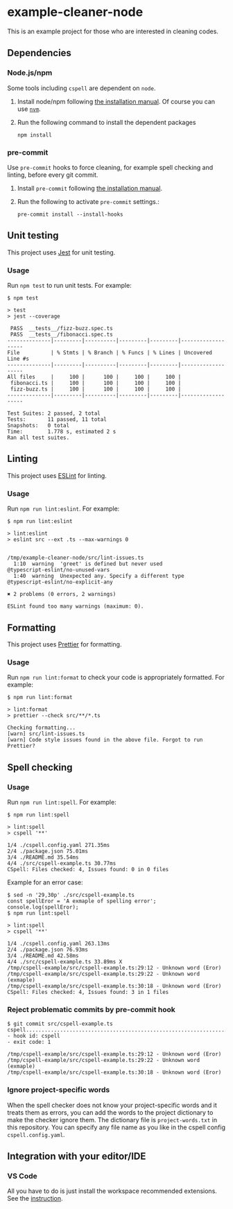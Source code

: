 # example-cleaner-node

This is an example project for those who are interested in cleaning codes.

## Dependencies

### Node.js/npm

Some tools including `cspell` are dependent on `node`.

1. Install node/npm following [the installation manual](https://nodejs.org/en/download/). Of course you can use [`nvm`](https://github.com/nvm-sh/nvm).
2. Run the following command to install the dependent packages

    ```console
    npm install
    ```

### pre-commit

Use `pre-commit` hooks to force cleaning, for example spell checking and linting, before every git commit.

1. Install `pre-commit` following [the installation manual](https://pre-commit.com/#installation).
2. Run the following to activate `pre-commit` settings.:

    ```console
    pre-commit install --install-hooks
    ```

## Unit testing

This project uses [Jest](https://jestjs.io/) for unit testing.

### Usage

Run `npm test` to run unit tests. For example:

[//]: # "cspell:disable"

```console
$ npm test

> test
> jest --coverage

 PASS  __tests__/fizz-buzz.spec.ts
 PASS  __tests__/fibonacci.spec.ts
--------------|---------|----------|---------|---------|-------------------
File          | % Stmts | % Branch | % Funcs | % Lines | Uncovered Line #s
--------------|---------|----------|---------|---------|-------------------
All files     |     100 |      100 |     100 |     100 |
 fibonacci.ts |     100 |      100 |     100 |     100 |
 fizz-buzz.ts |     100 |      100 |     100 |     100 |
--------------|---------|----------|---------|---------|-------------------

Test Suites: 2 passed, 2 total
Tests:       11 passed, 11 total
Snapshots:   0 total
Time:        1.778 s, estimated 2 s
Ran all test suites.
```

[//]: # "cspell:enable"

## Linting

This project uses [ESLint](https://eslint.org/) for linting.

### Usage

Run `npm run lint:eslint`. For example:

```console
$ npm run lint:eslint

> lint:eslint
> eslint src --ext .ts --max-warnings 0


/tmp/example-cleaner-node/src/lint-issues.ts
  1:10  warning  'greet' is defined but never used         @typescript-eslint/no-unused-vars
  1:40  warning  Unexpected any. Specify a different type  @typescript-eslint/no-explicit-any

✖ 2 problems (0 errors, 2 warnings)

ESLint found too many warnings (maximum: 0).
```

## Formatting

This project uses [Prettier](https://prettier.io/) for formatting.

### Usage

Run `npm run lint:format` to check your code is appropriately formatted. For example:

```console
$ npm run lint:format

> lint:format
> prettier --check src/**/*.ts

Checking formatting...
[warn] src/lint-issues.ts
[warn] Code style issues found in the above file. Forgot to run Prettier?
```

## Spell checking

### Usage

Run `npm run lint:spell`. For example:

```console
$ npm run lint:spell

> lint:spell
> cspell '**'

1/4 ./cspell.config.yaml 271.35ms
2/4 ./package.json 75.01ms
3/4 ./README.md 35.54ms
4/4 ./src/cspell-example.ts 30.77ms
CSpell: Files checked: 4, Issues found: 0 in 0 files
```

Example for an error case:

[//]: # "cspell:disable"

```console
$ sed -n '29,30p' ./src/cspell-example.ts
const spellEror = 'A exmaple of spelling error';
console.log(spellEror);
$ npm run lint:spell

> lint:spell
> cspell '**'

1/4 ./cspell.config.yaml 263.13ms
2/4 ./package.json 76.93ms
3/4 ./README.md 42.58ms
4/4 ./src/cspell-example.ts 33.89ms X
/tmp/cspell-example/src/cspell-example.ts:29:12 - Unknown word (Eror)
/tmp/cspell-example/src/cspell-example.ts:29:22 - Unknown word (exmaple)
/tmp/cspell-example/src/cspell-example.ts:30:18 - Unknown word (Eror)
CSpell: Files checked: 4, Issues found: 3 in 1 files
```

[//]: # "cspell:enable"

### Reject problematic commits by pre-commit hook

[//]: # "cspell:disable"

```console
$ git commit src/cspell-example.ts
cspell...................................................................Failed
- hook id: cspell
- exit code: 1

/tmp/cspell-example/src/cspell-example.ts:29:12 - Unknown word (Eror)
/tmp/cspell-example/src/cspell-example.ts:29:22 - Unknown word (exmaple)
/tmp/cspell-example/src/cspell-example.ts:30:18 - Unknown word (Eror)
```

[//]: # "cspell:enable"

### Ignore project-specific words

When the spell checker does not know your project-specific words and it treats them as errors, you can add the words to the project dictionary to make the checker ignore them. The dictionary file is `project-words.txt` in this repository. You can specify any file name as you like in the cspell config `cspell.config.yaml`.

## Integration with your editor/IDE

### VS Code

All you have to do is just install the workspace recommended extensions. See the [instruction](https://code.visualstudio.com/docs/editor/extension-marketplace#_workspace-recommended-extensions).
